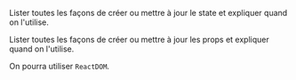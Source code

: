 Lister toutes les façons de créer ou mettre à jour le state et expliquer quand on l'utilise.

Lister toutes les façons de créer ou mettre à jour les props et expliquer quand on l'utilise.

On pourra utiliser `ReactDOM`.
